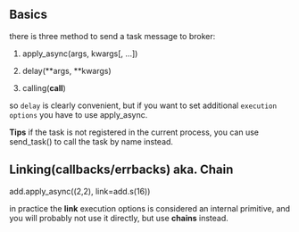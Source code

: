 
Basics
-------
  there is three method to send a task message to broker:
  
  1. apply_async(args, kwargs[, ...])

  2. delay(**args, **kwargs)

  3. calling(__call__)

  so `delay` is clearly convenient, but if you want to set additional `execution options` you have to use apply_async.

  **Tips** if the task is not registered in the current process, you can use send_task() to call the task by name instead.

Linking(callbacks/errbacks) aka. Chain
---------------------------------------
  add.apply_async((2,2), link=add.s(16))

in practice the **link** execution options is considered an internal primitive, and you will probably not use it directly,
 but use **chains** instead.
